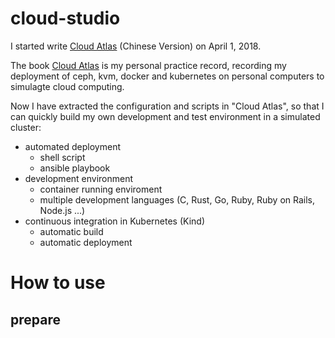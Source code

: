 # cloud-studio

I started write [Cloud Atlas](https://github.com/huataihuang/cloud-atlas) (Chinese Version) on April 1, 2018. 

The book [Cloud Atlas](https://github.com/huataihuang/cloud-atlas) is my personal practice record, recording my deployment of ceph, kvm, docker and kubernetes on personal computers to simulagte cloud computing. 

Now I have extracted the configuration and scripts in "Cloud Atlas", so that I can quickly build my own development and test environment in a simulated cluster:

- automated deployment
  - shell script
  - ansible playbook
- development environment
  - container running enviroment
  - multiple development languages (C, Rust, Go, Ruby, Ruby on Rails, Node.js ...)
- continuous integration in Kubernetes (Kind)
  - automatic build
  - automatic deployment

# How to use

## prepare
